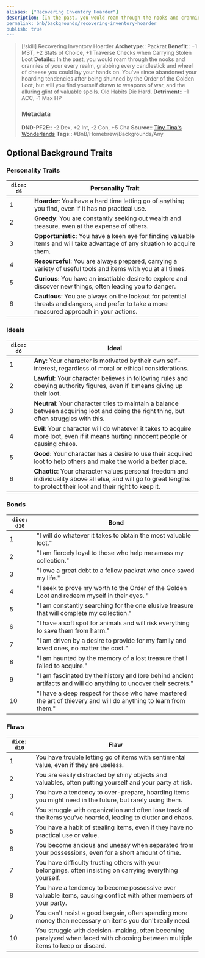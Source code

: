 ```yaml
---
aliases: ["Recovering Inventory Hoarder"]
description: [In the past, you would roam through the nooks and crannies of your every realm, grabbing every candlestick and wheel of cheese you could lay your hands on. You've since abandoned your hoarding...]
permalink: bnb/backgrounds/recovering-inventory-hoarder
publish: true
---
```


> [!skill] Recovering Inventory Hoarder
> **Archetype**:: Packrat
> **Benefit**:: +1 MST, +2 Stats of Choice, +1 Traverse Checks when Carrying Stolen Loot 
> **Details**:: In the past, you would roam through the nooks and crannies of your every realm, grabbing every candlestick and wheel of cheese you could lay your hands on. You've since abandoned your hoarding tendencies after being shunned by the Order of the Golden Loot, but still you find yourself drawn to weapons of war, and the alluring glint of valuable spoils. Old Habits Die Hard.
> **Detriment**:: -1 ACC, -1 Max HP
> ### Metadata
> **DND-PF2E**:: -2 Dex, +2 Int, -2 Con, +5 Cha
> **Source**:: [Tiny Tina's Wonderlands](https://playwonderlands.2k.com)
> **Tags**:: #BnB/Homebrew/Backgrounds/Any

## Optional Background Traits

### Personality Traits

| `dice: d6` | Personality Trait                                                                                                                           |
|------------|---------------------------------------------------------------------------------------------------------------------------------------------|
| 1          | **Hoarder**: You have a hard time letting go of anything you find, even if it has no practical use.                                         |
| 2          | **Greedy**: You are constantly seeking out wealth and treasure, even at the expense of others.                                              |
| 3          | **Opportunistic**: You have a keen eye for finding valuable items and will take advantage of any situation to acquire them.                 |
| 4          | **Resourceful**: You are always prepared, carrying a variety of useful tools and items with you at all times.                               |
| 5          | **Curious**: You have an insatiable desire to explore and discover new things, often leading you to danger.                                 |
| 6          | **Cautious**: You are always on the lookout for potential threats and dangers, and prefer to take a more measured approach in your actions. |

### Ideals

| `dice: d6` | Ideal                                                                                                                                                                |
|------------|----------------------------------------------------------------------------------------------------------------------------------------------------------------------|
| 1          | **Any**: Your character is motivated by their own self-interest, regardless of moral or ethical considerations.                                                      |
| 2          | **Lawful**: Your character believes in following rules and obeying authority figures, even if it means giving up their loot.                                         |
| 3          | **Neutral**: Your character tries to maintain a balance between acquiring loot and doing the right thing, but often struggles with this.                             |
| 4          | **Evil**: Your character will do whatever it takes to acquire more loot, even if it means hurting innocent people or causing chaos.                                  |
| 5          | **Good**: Your character has a desire to use their acquired loot to help others and make the world a better place.                                                   |
| 6          | **Chaotic**: Your character values personal freedom and individuality above all else, and will go to great lengths to protect their loot and their right to keep it. |

### Bonds

| `dice: d10` | Bond                                                                                                              |
|-------------|-------------------------------------------------------------------------------------------------------------------|
| 1           | "I will do whatever it takes to obtain the most valuable loot."                                                   |
| 2           | "I am fiercely loyal to those who help me amass my collection."                                                   |
| 3           | "I owe a great debt to a fellow packrat who once saved my life."                                                  |
| 4           | "I seek to prove my worth to the Order of the Golden Loot and redeem myself in their eyes. "                      |
| 5           | "I am constantly searching for the one elusive treasure that will complete my collection."                        |
| 6           | "I have a soft spot for animals and will risk everything to save them from harm."                                 |
| 7           | "I am driven by a desire to provide for my family and loved ones, no matter the cost."                            |
| 8           | "I am haunted by the memory of a lost treasure that I failed to acquire."                                         |
| 9           | "I am fascinated by the history and lore behind ancient artifacts and will do anything to uncover their secrets." |
| 10          | "I have a deep respect for those who have mastered the art of thievery and will do anything to learn from them."  |

### Flaws

| `dice: d10` | Flaw                                                                                                                            |
|-------------|---------------------------------------------------------------------------------------------------------------------------------|
| 1           | You have trouble letting go of items with sentimental value, even if they are useless.                                          |
| 2           | You are easily distracted by shiny objects and valuables, often putting yourself and your party at risk.                        |
| 3           | You have a tendency to over-prepare, hoarding items you might need in the future, but rarely using them.                        |
| 4           | You struggle with organization and often lose track of the items you've hoarded, leading to clutter and chaos.                  |
| 5           | You have a habit of stealing items, even if they have no practical use or value.                                                |
| 6           | You become anxious and uneasy when separated from your possessions, even for a short amount of time.                            |
| 7           | You have difficulty trusting others with your belongings, often insisting on carrying everything yourself.                      |
| 8           | You have a tendency to become possessive over valuable items, causing conflict with other members of your party.                |
| 9           | You can't resist a good bargain, often spending more money than necessary on items you don't really need.                       |
| 10          | You struggle with decision-making, often becoming paralyzed when faced with choosing between multiple items to keep or discard. |
